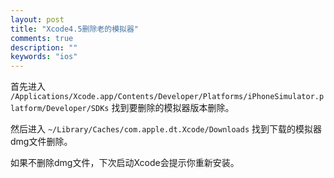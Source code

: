```yaml
---
layout: post
title: "Xcode4.5删除老的模拟器"
comments: true
description: ""
keywords: "ios"
---
```



首先进入
`/Applications/Xcode.app/Contents/Developer/Platforms/iPhoneSimulator.platform/Developer/SDKs`
找到要删除的模拟器版本删除。

然后进入
`~/Library/Caches/com.apple.dt.Xcode/Downloads`
找到下载的模拟器dmg文件删除。

如果不删除dmg文件，下次启动Xcode会提示你重新安装。
